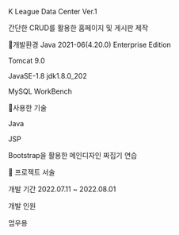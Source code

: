 K League Data Center Ver.1

간단한 CRUD를 활용한 홈페이지 및 게시판 제작

🔨개발환경
Java 2021-06(4.20.0) Enterprise Edition

Tomcat 9.0

JavaSE-1.8 jdk1.8.0_202

MySQL WorkBench

🔨사용한 기술

Java

JSP

Bootstrap을 활용한 메인디자인 짜집기 연습

🔎 프로젝트 서술

개발 기간 2022.07.11 ~ 2022.08.01

개발 인원

엄우용
